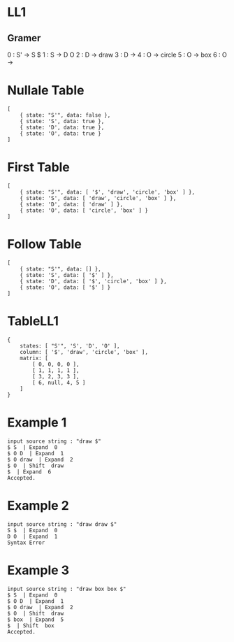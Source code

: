 # LL1

<h2>Gramer</h2> 
    0 : S' -> S $
    1 : S  -> D O
    2 : D  -> draw
    3 : D  -> 
    4 : O  -> circle
    5 : O  -> box
    6 : O  ->

# Nullale Table 

    [
        { state: "S'", data: false },
        { state: 'S', data: true },
        { state: 'D', data: true },
        { state: 'O', data: true }
    ]

# First Table 

    [
        { state: "S'", data: [ '$', 'draw', 'circle', 'box' ] },
        { state: 'S', data: [ 'draw', 'circle', 'box' ] },
        { state: 'D', data: [ 'draw' ] },
        { state: 'O', data: [ 'circle', 'box' ] }
    ]

# Follow Table 

    [
        { state: "S'", data: [] },
        { state: 'S', data: [ '$' ] },
        { state: 'D', data: [ '$', 'circle', 'box' ] },
        { state: 'O', data: [ '$' ] }
    ]

# TableLL1 

    {
        states: [ "S'", 'S', 'D', 'O' ],
        column: [ '$', 'draw', 'circle', 'box' ],
        matrix: [ 
            [ 0, 0, 0, 0 ], 
            [ 1, 1, 1, 1 ], 
            [ 3, 2, 3, 3 ],
            [ 6, null, 4, 5 ] 
        ]
    }

# Example 1

    input source string : "draw $"
    $ S  | Expand  0
    $ O D  | Expand  1
    $ O draw  | Expand  2
    $ O  | Shift  draw
    $  | Expand  6
    Accepted.

# Example 2

    input source string : "draw draw $"
    S $  | Expand  0
    D O  | Expand  1
    Syntax Error

# Example 3
    input source string : "draw box box $"
    $ S  | Expand  0
    $ O D  | Expand  1
    $ O draw  | Expand  2
    $ O  | Shift  draw
    $ box  | Expand  5
    $  | Shift  box
    Accepted.